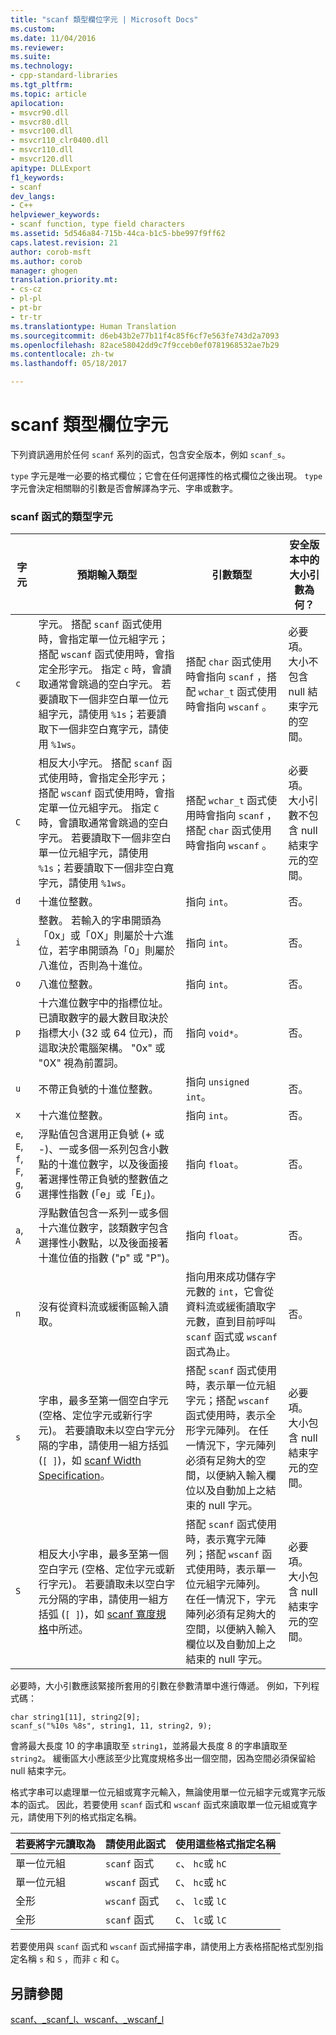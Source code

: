 ```yaml
---
title: "scanf 類型欄位字元 | Microsoft Docs"
ms.custom: 
ms.date: 11/04/2016
ms.reviewer: 
ms.suite: 
ms.technology:
- cpp-standard-libraries
ms.tgt_pltfrm: 
ms.topic: article
apilocation:
- msvcr90.dll
- msvcr80.dll
- msvcr100.dll
- msvcr110_clr0400.dll
- msvcr110.dll
- msvcr120.dll
apitype: DLLExport
f1_keywords:
- scanf
dev_langs:
- C++
helpviewer_keywords:
- scanf function, type field characters
ms.assetid: 5d546a84-715b-44ca-b1c5-bbe997f9ff62
caps.latest.revision: 21
author: corob-msft
ms.author: corob
manager: ghogen
translation.priority.mt:
- cs-cz
- pl-pl
- pt-br
- tr-tr
ms.translationtype: Human Translation
ms.sourcegitcommit: d6eb43b2e77b11f4c85f6cf7e563fe743d2a7093
ms.openlocfilehash: 82ace58042dd9c7f9cceb0ef0781968532ae7b29
ms.contentlocale: zh-tw
ms.lasthandoff: 05/18/2017

---
```

# <a name="scanf-type-field-characters"></a>scanf 類型欄位字元
下列資訊適用於任何 `scanf` 系列的函式，包含安全版本，例如 `scanf_s`。  
  
 `type` 字元是唯一必要的格式欄位；它會在任何選擇性的格式欄位之後出現。 `type` 字元會決定相關聯的引數是否會解譯為字元、字串或數字。  
  
### <a name="type-characters-for-scanf-functions"></a>scanf 函式的類型字元  
  
|字元|預期輸入類型|引數類型|安全版本中的大小引數為何？|  
|---------------|----------------------------|----------------------|--------------------------------------|  
|`c`|字元。 搭配 `scanf` 函式使用時，會指定單一位元組字元；搭配 `wscanf` 函式使用時，會指定全形字元。 指定 `c` 時，會讀取通常會跳過的空白字元。 若要讀取下一個非空白單一位元組字元，請使用 `%1s`；若要讀取下一個非空白寬字元，請使用 `%1ws`。|搭配 `char` 函式使用時會指向 `scanf` ，搭配 `wchar_t` 函式使用時會指向 `wscanf` 。|必要項。 大小不包含 null 結束字元的空間。|  
|`C`|相反大小字元。 搭配 `scanf` 函式使用時，會指定全形字元；搭配 `wscanf` 函式使用時，會指定單一位元組字元。 指定 `C` 時，會讀取通常會跳過的空白字元。 若要讀取下一個非空白單一位元組字元，請使用 `%1s`；若要讀取下一個非空白寬字元，請使用 `%1ws`。|搭配 `wchar_t` 函式使用時會指向 `scanf` ，搭配 `char` 函式使用時會指向 `wscanf` 。|必要項。 大小引數不包含 null 結束字元的空間。|  
|`d`|十進位整數。|指向 `int`。|否。|  
|`i`|整數。 若輸入的字串開頭為「0x」或「0X」則屬於十六進位，若字串開頭為「0」則屬於八進位，否則為十進位。|指向 `int`。|否。|  
|`o`|八進位整數。|指向 `int`。|否。|  
|`p`|十六進位數字中的指標位址。 已讀取數字的最大數目取決於指標大小 (32 或 64 位元)，而這取決於電腦架構。 "0x" 或 "0X" 視為前置詞。|指向 `void*`。|否。|  
|`u`|不帶正負號的十進位整數。|指向 `unsigned int`。|否。|  
|`x`|十六進位整數。|指向 `int`。|否。|  
|`e`, `E`, `f`, `F`, `g`, `G`|浮點值包含選用正負號 (+ 或 -)、一或多個一系列包含小數點的十進位數字，以及後面接著選擇性帶正負號的整數值之選擇性指數 (「e」或「E」)。|指向 `float`。|否。|  
|`a`, `A`|浮點數值包含一系列一或多個十六進位數字，該類數字包含選擇性小數點，以及後面接著十進位值的指數 ("p" 或 "P")。|指向 `float`。|否。|  
|`n`|沒有從資料流或緩衝區輸入讀取。|指向用來成功儲存字元數的 `int`，它會從資料流或緩衝讀取字元數，直到目前呼叫 `scanf` 函式或 `wscanf` 函式為止。|否。|  
|`s`|字串，最多至第一個空白字元 (空格、定位字元或新行字元)。 若要讀取未以空白字元分隔的字串，請使用一組方括弧 (`[ ]`)，如 [scanf Width Specification](../c-runtime-library/scanf-width-specification.md)。|搭配 `scanf` 函式使用時，表示單一位元組字元；搭配 `wscanf` 函式使用時，表示全形字元陣列。 在任一情況下，字元陣列必須有足夠大的空間，以便納入輸入欄位以及自動加上之結束的 null 字元。|必要項。 大小包含 null 結束字元的空間。|  
|`S`|相反大小字串，最多至第一個空白字元 (空格、定位字元或新行字元)。 若要讀取未以空白字元分隔的字串，請使用一組方括弧 (`[ ]`)，如 [scanf 寬度規格](../c-runtime-library/scanf-width-specification.md)中所述。|搭配 `scanf` 函式使用時，表示寬字元陣列；搭配 `wscanf` 函式使用時，表示單一位元組字元陣列。 在任一情況下，字元陣列必須有足夠大的空間，以便納入輸入欄位以及自動加上之結束的 null 字元。|必要項。 大小包含 null 結束字元的空間。|  
  
  
 必要時，大小引數應該緊接所套用的引數在參數清單中進行傳遞。 例如，下列程式碼：  
  
```  
char string1[11], string2[9];  
scanf_s("%10s %8s", string1, 11, string2, 9);  
```  
  
 會將最大長度 10 的字串讀取至 `string1`，並將最大長度 8 的字串讀取至 `string2`。 緩衝區大小應該至少比寬度規格多出一個空間，因為空間必須保留給 null 結束字元。  
  
 格式字串可以處理單一位元組或寬字元輸入，無論使用單一位元組字元或寬字元版本的函式。 因此，若要使用 `scanf` 函式和 `wscanf` 函式來讀取單一位元組或寬字元，請使用下列的格式指定名稱。  
  
|若要將字元讀取為|請使用此函式|使用這些格式指定名稱|  
|--------------------------|-----------------------|----------------------------------|  
|單一位元組|`scanf` 函式|`c`、 `hc`或 `hC`|  
|單一位元組|`wscanf` 函式|`C`、 `hc`或 `hC`|  
|全形|`wscanf` 函式|`c`、 `lc`或 `lC`|  
|全形|`scanf` 函式|`C`、 `lc`或 `lC`|  
  
 若要使用與 `scanf` 函式和 `wscanf` 函式掃描字串，請使用上方表格搭配格式型別指定名稱 `s` 和 `S` ，而非 `c` 和 `C`。  
  
## <a name="see-also"></a>另請參閱  
 [scanf、_scanf_l、wscanf、_wscanf_l](../c-runtime-library/reference/scanf-scanf-l-wscanf-wscanf-l.md)
